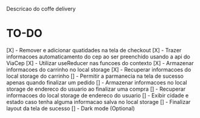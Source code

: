 Descricao do coffe delivery

# TO-DO

[X] - Remover e adicionar quatidades na tela de checkout
[X] - Trazer informacoes automaticamento do cep ao ser preenchido usando a api do ViaCep
[X] - Utilizar useReducer nas funcoes do contexto
[X] - Armazenar informacoes do carrinho no local storage
[X] - Recuperar informacoes do local storage do carrinho
[] - Permitir a parmanecia na tela de sucesso apenas quando finalizar um pedido
[] - Armazenar informacoes no local storage de endereco do usuario ao finalizar uma compra
[] - Recuperar informacoes do local storage de endereco do usuario
[] - Exibir cidade e estado caso tenha alguma informacao salva no local storage
[] - Finalizar layout da tela de sucesso
[] - Dark mode (Optional)

